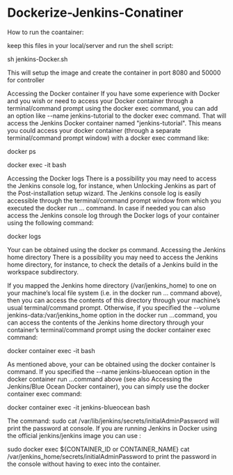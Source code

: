 # Dockerize-Jenkins-Conatiner

How to run the coantainer:

keep this files in your local/server and run the shell script:

sh jenkins-Docker.sh

This will setup the image and create the container in port 8080 and 50000 for controller

Accessing the Docker container
If you have some experience with Docker and you wish or need to access your Docker container through a terminal/command prompt using the docker exec command, you can add an option like --name jenkins-tutorial to the docker exec command. That will access the Jenkins Docker container named "jenkins-tutorial".
This means you could access your docker container (through a separate terminal/command prompt window) with a docker exec command like:

 docker ps 
 
 docker exec -it <Conatainer name> bash

Accessing the Docker logs
There is a possibility you may need to access the Jenkins console log, for instance, when Unlocking Jenkins as part of the Post-installation setup wizard.
The Jenkins console log is easily accessible through the terminal/command prompt window from which you executed the docker run …​ command. In case if needed you can also access the Jenkins console log through the Docker logs of your container using the following command:

 docker logs <docker-container-name>

Your <docker-container-name> can be obtained using the docker ps command. Accessing the Jenkins home directory
There is a possibility you may need to access the Jenkins home directory, for instance, to check the details of a Jenkins build in the workspace subdirectory.

If you mapped the Jenkins home directory (/var/jenkins_home) to one on your machine’s local file system (i.e. in the docker run …​ command above), then you can access the contents of this directory through your machine’s usual terminal/command prompt.
Otherwise, if you specified the --volume jenkins-data:/var/jenkins_home option in the docker run …​ command, you can access the contents of the Jenkins home directory through your container’s terminal/command prompt using the docker container exec command:

 docker container exec -it <docker-container-name> bash

As mentioned above, your <docker-container-name> can be obtained using the docker container ls command. If you specified the
--name jenkins-blueocean option in the docker container run …​command above (see also Accessing the Jenkins/Blue Ocean Docker container), you can simply use the docker container exec command:

 docker container exec -it jenkins-blueocean bash
 
 The command: sudo cat /var/lib/jenkins/secrets/initialAdminPassword will print the password at console.
If you are running Jenkins in Docker using the official jenkins/jenkins image you can use :

sudo docker exec ${CONTAINER_ID or CONTAINER_NAME} cat /var/jenkins_home/secrets/initialAdminPassword 
   to print the password in the console without having to exec into the container.
